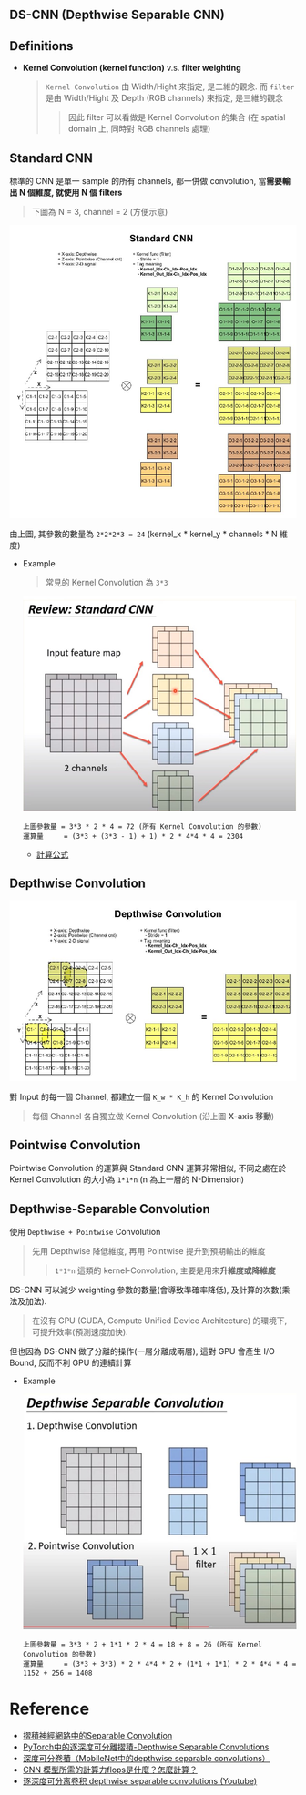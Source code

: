 DS-CNN (Depthwise Separable CNN)
---

## Definitions

+ **Kernel Convolution (kernel function)** v.s. **filter weighting**
    > `Kernel Convolution` 由 Width/Hight 來指定, 是二維的觀念.
    而 `filter` 是由 Width/Hight 及 Depth (RGB channels) 來指定, 是三維的觀念
    >> 因此 filter 可以看做是 Kernel Convolution 的集合 (在 spatial domain 上, 同時對 RGB channels 處理)


## Standard CNN

標準的 CNN 是單一 sample 的所有 channels, 都一併做 convolution, 當**需要輸出 N 個維度, 就使用 N 個 filters**
> 下圖為 N = 3, channel = 2 (方便示意)

![standard_cnn](standard_cnn.jpg)

由上圖, 其參數的數量為 `2*2*2*3 = 24` (kernel_x * kernel_y * channels * N 維度)

+ Example
    > 常見的 Kernel Convolution 為 `3*3`

    ![standard_cnn_ex](standard_cnn_ex.jpg)

    ```
    上圖參數量 = 3*3 * 2 * 4 = 72 (所有 Kernel Convolution 的參數)
    運算量     = (3*3 + (3*3 - 1) + 1) * 2 * 4*4 * 4 = 2304
    ```

    - [計算公式](note_ML.md#Performance)

## Depthwise Convolution

![Depthwise_Convolution](Depthwise_Convolution.jpg)

對 Input 的每一個 Channel, 都建立一個 `K_w * K_h` 的 Kernel Convolution
> 每個 Channel 各自獨立做 Kernel Convolution (沿上圖 **X-axis 移動**)

## Pointwise Convolution

Pointwise Convolution 的運算與 Standard CNN 運算非常相似,
不同之處在於 Kernel Convolution 的大小為 `1*1*n` (n 為上一層的 N-Dimension)

## Depthwise-Separable Convolution

使用 `Depthwise + Pointwise` Convolution
> 先用 Depthwise 降低維度, 再用 Pointwise 提升到預期輸出的維度
>> `1*1*n` 這類的 kernel-Convolution, 主要是用來**升維度或降維度**

DS-CNN 可以減少 weighting 參數的數量(會導致準確率降低), 及計算的次數(乘法及加法).
> 在沒有 GPU (CUDA, Compute Unified Device Architecture) 的環境下, 可提升效率(預測速度加快).

但也因為 DS-CNN 做了分離的操作(一層分離成兩層), 這對 GPU 會產生 I/O Bound, 反而不利 GPU 的連續計算


+ Example

    ![Depthwise_Conv_ex](Depthwise_Conv_ex.jpg)

    ```
    上圖參數量 = 3*3 * 2 + 1*1 * 2 * 4 = 18 + 8 = 26 (所有 Kernel Convolution 的參數)
    運算量     = (3*3 + 3*3) * 2 * 4*4 * 2 + (1*1 + 1*1) * 2 * 4*4 * 4 = 1152 + 256 = 1408
    ```

# Reference

+ [摺積神經網路中的Separable Convolution](https://yinguobing.com/separable-convolution/)
+ [PyTorch中的逐深度可分離摺積-Depthwise Separable Convolutions](https://zhuanlan.zhihu.com/p/523641344)
+ [深度可分卷積（MobileNet中的depthwise separable convolutions）](https://www.twblogs.net/a/5ef157de33e47b02063c7f42)
+ [CNN 模型所需的計算力flops是什麼？怎麼計算？](https://zhuanlan.zhihu.com/p/137719986)
+ [逐深度可分离卷积 depthwise separable convolutions (Youtube)](https://www.youtube.com/watch?v=jNBfu_WmC6w&ab_channel=XianchaoWu)
